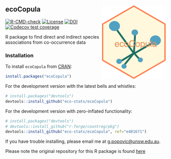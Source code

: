 ## ecoCopula  <img src="man/figures/ecoCopula_hex.png" align="right" alt="" width="200" />    

<!-- badges: start -->
  [![R-CMD-check](https://github.com/gordy2x/ecoCopula/actions/workflows/R-CMD-check.yaml/badge.svg)](https://github.com/eco-stats/ecoCopula/actions/workflows/R-CMD-check.yaml)
[![License](http://img.shields.io/badge/license-LGPL%20%28%3E=%202.1%29-brightgreen.svg?style=flat)](http://www.gnu.org/licenses/gpl-2.0.html) [![DOI](https://zenodo.org/badge/139233335.svg)](https://zenodo.org/badge/latestdoi/139233335)
[![Codecov test coverage](https://codecov.io/gh/eco-stats/ecoCopula/branch/master/graph/badge.svg)](https://app.codecov.io/gh/eco-stats/ecoCopula?branch=master)
<!-- badges: end -->


R package to find direct and indirect species associations from co-occurrence data

### Installation

To install `ecoCopula` from [CRAN](https://CRAN.R-project.org/package=ecoCopula):
```r
install.packages("ecoCopula")
```

For the development version with the latest bells and whistles:
```r
# install.packages("devtools")
devtools::install_github("eco-stats/ecoCopula")
```

For the development version with zero-inflated functionality:
```r
# install.packages("devtools")
# devtools::install_github("r-forge/countreg/pkg")
devtools::install_github("eco-stats/ecoCopula", ref="e401671")
```

If you have trouble installing, please email me at [g.popovic@unsw.edu.au](mailto:g.popovic@unsw.edu.au).

Please note the original repository for this R package is found [here](https://github.com/gordy2x/ecoCopula)
